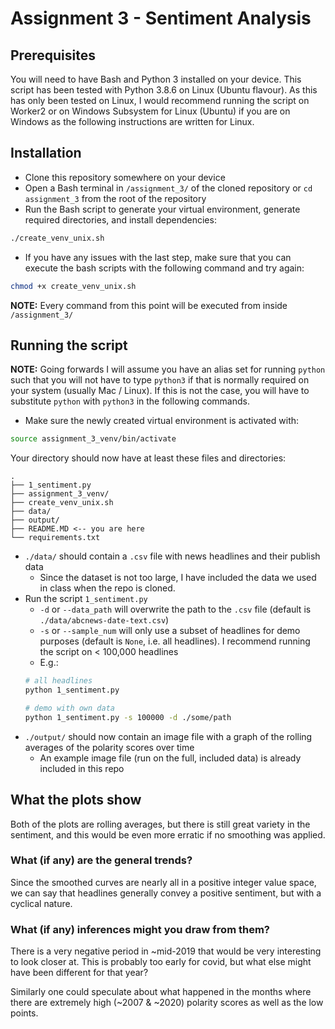 # Assignment 3 - Sentiment Analysis

## Prerequisites
You will need to have Bash and Python 3 installed on your device. This script has been tested with Python 3.8.6 on Linux (Ubuntu flavour).
As this has only been tested on Linux, I would recommend running the script on Worker2 or on Windows Subsystem for Linux (Ubuntu) if you are on Windows as the following instructions are written for Linux.

## Installation
- Clone this repository somewhere on your device
- Open a Bash terminal in `/assignment_3/` of the cloned repository or `cd assignment_3` from the root of the repository
- Run the Bash script to generate your virtual environment, generate required directories, and install dependencies:

```bash
./create_venv_unix.sh
```
- If you have any issues with the last step, make sure that you can execute the bash scripts with the following command and try again:

```bash
chmod +x create_venv_unix.sh
```

**NOTE:** Every command from this point will be executed from inside `/assignment_3/`

## Running the script
**NOTE:** Going forwards I will assume you have an alias set for running `python` such that you will not have to type `python3` if that is normally required on your system (usually Mac / Linux). If this is not the case, you will have to substitute `python` with `python3` in the following commands.

- Make sure the newly created virtual environment is activated with:

```bash
source assignment_3_venv/bin/activate
```

Your directory should now have at least these files and directories:

```
.
├── 1_sentiment.py
├── assignment_3_venv/
├── create_venv_unix.sh
├── data/
├── output/
├── README.MD <-- you are here
└── requirements.txt
```

- `./data/` should contain a `.csv` file with news headlines and their publish data
    - Since the dataset is not too large, I have included the data we used in class when the repo is cloned. 
- Run the script `1_sentiment.py`
    - `-d` or `--data_path` will overwrite the path to the `.csv` file (default is `./data/abcnews-date-text.csv`)
    - `-s` or `--sample_num` will only use a subset of headlines for demo purposes (default is `None`, i.e. all headlines). I recommend running the script on < 100,000 headlines
    - E.g.:
    ```bash
    # all headlines
    python 1_sentiment.py

    # demo with own data
    python 1_sentiment.py -s 100000 -d ./some/path
    ```
- `./output/` should now contain an image file with a graph of the rolling averages of the polarity scores over time
    - An example image file (run on the full, included data) is already included in this repo

## What the plots show
Both of the plots are rolling averages, but there is still great variety in the sentiment, and this would be even more erratic if no smoothing was applied.

### What (if any) are the general trends?
Since the smoothed curves are nearly all in a positive integer value space, we can say that headlines generally convey a positive sentiment, but with a cyclical nature.

### What (if any) inferences might you draw from them?
There is a very negative period in ~mid-2019 that would be very interesting to look closer at. This is probably too early for covid, but what else might have been different for that year?

Similarly one could speculate about what happened in the months where there are extremely high (~2007 & ~2020) polarity scores as well as the low points.